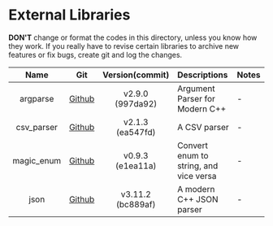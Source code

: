 External Libraries
===

**DON'T** change or format the codes in this directory, unless you know how they work.
If you really have to revise certain libraries to archive new features or fix bugs, create
git and log the changes.

|    Name    |                          Git                          |    Version(commit)    | Descriptions                           | Notes |
| :--------: | :---------------------------------------------------: | :-------------------: | :------------------------------------- | :---- |
|  argparse  |     [Github](https://github.com/p-ranav/argparse)     | v2.9.0</br>(997da92)  | Argument Parser for Modern C++         | -     |
| csv_parser | [Github](https://github.com/vincentlaucsb/csv-parser) | v2.1.3</br>(ea547fd)  | A CSV parser                           | -     |
| magic_enum |    [Github](https://github.com/Neargye/magic_enum)    | v0.9.3</br>(e1ea11a)  | Convert enum to string, and vice versa | -     |
|    json    |      [Github](https://github.com/nlohmann/json)       | v3.11.2</br>(bc889af) | A modern C++ JSON parser               | -     |